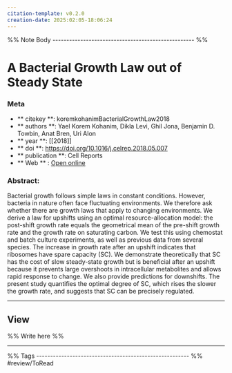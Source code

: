 ```yaml
---
citation-template: v0.2.0
creation-date: 2025:02:05-18:06:24
---
```


%% Note Body --------------------------------------------------- %%
# A Bacterial Growth Law out of Steady State

### Meta
- ** citekey **: koremkohanimBacterialGrowthLaw2018
- ** authors **: Yael Korem Kohanim, Dikla Levi, Ghil Jona, Benjamin D. Towbin, Anat Bren, Uri Alon
- ** year **: [[2018]]
- ** doi **: https://doi.org/10.1016/j.celrep.2018.05.007
- ** publication **: Cell Reports
- ** Web ** : [Open online](https://linkinghub.elsevier.com/retrieve/pii/S221112471830740X)


### Abstract:

Bacterial growth follows simple laws in constant conditions. However, bacteria in nature often face fluctuating environments. We therefore ask whether there are growth laws that apply to changing environments. We derive a law for upshifts using an optimal resource-allocation model: the post-shift growth rate equals the geometrical mean of the pre-shift growth rate and the growth rate on saturating carbon. We test this using chemostat and batch culture experiments, as well as previous data from several species. The increase in growth rate after an upshift indicates that ribosomes have spare capacity (SC). We demonstrate theoretically that SC has the cost of slow steady-state growth but is beneficial after an upshift because it prevents large overshoots in intracellular metabolites and allows rapid response to change. We also provide predictions for downshifts. The present study quantifies the optimal degree of SC, which rises the slower the growth rate, and suggests that SC can be precisely regulated.

___

## View

%% Write here %%





___
%% Tags  ------------------------------------------------------- %%
#review/ToRead